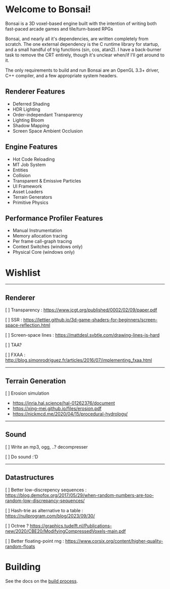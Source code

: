 # Welcome to Bonsai!

Bonsai is a 3D voxel-based engine built with the intention of writing both
fast-paced arcade games and tile/turn-based RPGs

Bonsai, and nearly all it's dependencies, are written completely from scratch.
The one external dependency is the C runtime library for startup, and a small
handful of trig functions (sin, cos, atan2).  I have a back-burner task to
remove the CRT entirely, though it's unclear when/if I'll get around to it.

The only requirements to build and run Bonsai are an OpenGL 3.3+ driver, C++
compiler, and a few appropriate system headers.


## Renderer Features

* Deferred Shading
* HDR Lighting
* Order-independant Transparency
* Lighting Bloom
* Shadow Mapping
* Screen Space Ambient Occlusion

## Engine Features

* Hot Code Reloading
* MT Job System
* Entities
* Collision
* Transparent & Emissive Particles
* UI Framework
* Asset Loaders
* Terrain Generators
* Primitive Physics

## Performance Profiler Features

* Manual Instrumentation
* Memory allocation tracing
* Per frame call-graph tracing
* Context Switches (windows only)
* Physical Core  (windows only)

# Wishlist

-------------------------------------------------------------------------------
## Renderer

[ ] Transparency : https://www.jcgt.org/published/0002/02/09/paper.pdf

[ ] SSR : https://lettier.github.io/3d-game-shaders-for-beginners/screen-space-reflection.html

[ ] Screen-space lines : https://mattdesl.svbtle.com/drawing-lines-is-hard

[ ] TAA?

[ ] FXAA : http://blog.simonrodriguez.fr/articles/2016/07/implementing_fxaa.html

-------------------------------------------------------------------------------
## Terrain Generation

[ ] Erosion simulation
* https://inria.hal.science/hal-01262376/document
* https://xing-mei.github.io/files/erosion.pdf
* https://nickmcd.me/2020/04/15/procedural-hydrology/

-------------------------------------------------------------------------------
## Sound

[ ] Write an mp3, ogg, ..? decompresser

[ ] Do sound :'D

-------------------------------------------------------------------------------
## Datastructures

[ ] Better low-discrepency sequences : https://blog.demofox.org/2017/05/29/when-random-numbers-are-too-random-low-discrepancy-sequences/

[ ] Hash-trie as alternative to a table : https://nullprogram.com/blog/2023/09/30/

[ ] Octree ? https://graphics.tudelft.nl/Publications-new/2020/CBE20/ModifyingCompressedVoxels-main.pdf

[ ] Better floating-point rng : https://www.corsix.org/content/higher-quality-random-floats

# Building

See the docs on the [build process](docs/01_build_process.md).
